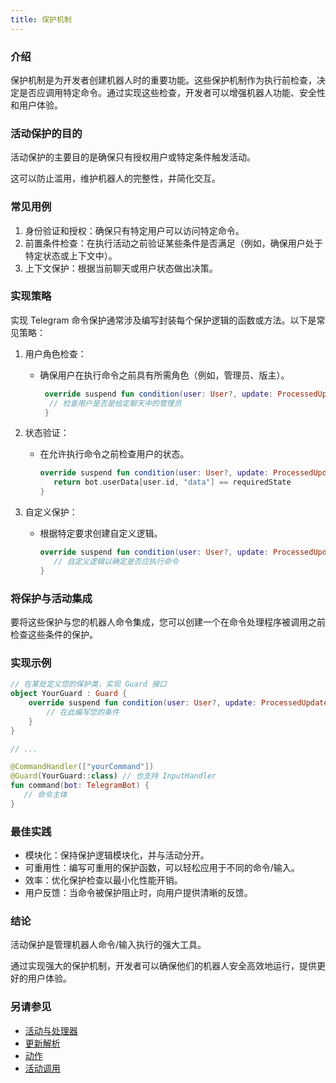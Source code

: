 ```yaml
---
title: 保护机制
---
```


### 介绍
保护机制是为开发者创建机器人时的重要功能。这些保护机制作为执行前检查，决定是否应调用特定命令。通过实现这些检查，开发者可以增强机器人功能、安全性和用户体验。

### 活动保护的目的
活动保护的主要目的是确保只有授权用户或特定条件触发活动。

这可以防止滥用，维护机器人的完整性，并简化交互。

### 常见用例
1. 身份验证和授权：确保只有特定用户可以访问特定命令。
2. 前置条件检查：在执行活动之前验证某些条件是否满足（例如，确保用户处于特定状态或上下文中）。
3. 上下文保护：根据当前聊天或用户状态做出决策。

### 实现策略
实现 Telegram 命令保护通常涉及编写封装每个保护逻辑的函数或方法。以下是常见策略：

1. 用户角色检查：
   - 确保用户在执行命令之前具有所需角色（例如，管理员、版主）。
      ```kotlin
       override suspend fun condition(user: User?, update: ProcessedUpdate, bot: TelegramBot): Boolean {
        // 检查用户是否是给定聊天中的管理员
       }
      ```
   
2. 状态验证：
   - 在允许执行命令之前检查用户的状态。
     ```kotlin
     override suspend fun condition(user: User?, update: ProcessedUpdate, bot: TelegramBot): Boolean {
        return bot.userData[user.id, "data"] == requiredState
     }
     ```
   
3. 自定义保护：
   - 根据特定要求创建自定义逻辑。
     ```kotlin
     override suspend fun condition(user: User?, update: ProcessedUpdate, bot: TelegramBot): Boolean {
        // 自定义逻辑以确定是否应执行命令
     }
     ```
   
### 将保护与活动集成
要将这些保护与您的机器人命令集成，您可以创建一个在命令处理程序被调用之前检查这些条件的保护。

### 实现示例

```kotlin
// 在某处定义您的保护类，实现 Guard 接口
object YourGuard : Guard {
    override suspend fun condition(user: User?, update: ProcessedUpdate, bot: TelegramBot): Boolean {
        // 在此编写您的条件
    }
}

// ...

@CommandHandler(["yourCommand"])
@Guard(YourGuard::class) // 也支持 InputHandler
fun command(bot: TelegramBot) {
   // 命令主体
}
```

### 最佳实践

- 模块化：保持保护逻辑模块化，并与活动分开。
- 可重用性：编写可重用的保护函数，可以轻松应用于不同的命令/输入。
- 效率：优化保护检查以最小化性能开销。
- 用户反馈：当命令被保护阻止时，向用户提供清晰的反馈。

### 结论

活动保护是管理机器人命令/输入执行的强大工具。

通过实现强大的保护机制，开发者可以确保他们的机器人安全高效地运行，提供更好的用户体验。

### 另请参见

* [活动与处理器](Activites-and-Processors.md)
* [更新解析](Update-parsing.md)
* [动作](Actions.md)
* [活动调用](Activity-invocation.md)
